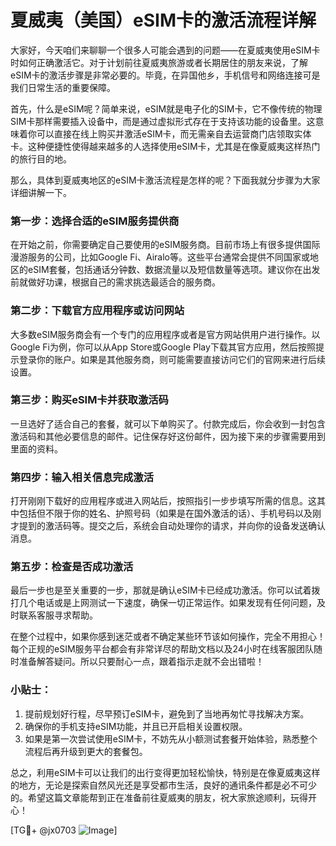 # 夏威夷（美国）eSIM卡的激活流程详解

大家好，今天咱们来聊聊一个很多人可能会遇到的问题——在夏威夷使用eSIM卡时如何正确激活它。对于计划前往夏威夷旅游或者长期居住的朋友来说，了解eSIM卡的激活步骤是非常必要的。毕竟，在异国他乡，手机信号和网络连接可是我们日常生活的重要保障。

首先，什么是eSIM呢？简单来说，eSIM就是电子化的SIM卡，它不像传统的物理SIM卡那样需要插入设备中，而是通过虚拟形式存在于支持该功能的设备里。这意味着你可以直接在线上购买并激活eSIM卡，而无需亲自去运营商门店领取实体卡。这种便捷性使得越来越多的人选择使用eSIM卡，尤其是在像夏威夷这样热门的旅行目的地。

那么，具体到夏威夷地区的eSIM卡激活流程是怎样的呢？下面我就分步骤为大家详细讲解一下。

### 第一步：选择合适的eSIM服务提供商
在开始之前，你需要确定自己要使用的eSIM服务商。目前市场上有很多提供国际漫游服务的公司，比如Google Fi、Airalo等。这些平台通常会提供不同国家或地区的eSIM套餐，包括通话分钟数、数据流量以及短信数量等选项。建议你在出发前就做好功课，根据自己的需求挑选最适合的服务商。

### 第二步：下载官方应用程序或访问网站
大多数eSIM服务商会有一个专门的应用程序或者是官方网站供用户进行操作。以Google Fi为例，你可以从App Store或Google Play下载其官方应用，然后按照提示登录你的账户。如果是其他服务商，则可能需要直接访问它们的官网来进行后续设置。

### 第三步：购买eSIM卡并获取激活码
一旦选好了适合自己的套餐，就可以下单购买了。付款完成后，你会收到一封包含激活码和其他必要信息的邮件。记住保存好这份邮件，因为接下来的步骤需要用到里面的资料。

### 第四步：输入相关信息完成激活
打开刚刚下载好的应用程序或进入网站后，按照指引一步步填写所需的信息。这其中包括但不限于你的姓名、护照号码（如果是在国外激活的话）、手机号码以及刚才提到的激活码等。提交之后，系统会自动处理你的请求，并向你的设备发送确认消息。

### 第五步：检查是否成功激活
最后一步也是至关重要的一步，那就是确认eSIM卡已经成功激活。你可以试着拨打几个电话或是上网测试一下速度，确保一切正常运作。如果发现有任何问题，及时联系客服寻求帮助。

在整个过程中，如果你感到迷茫或者不确定某些环节该如何操作，完全不用担心！每个正规的eSIM服务平台都会有非常详尽的帮助文档以及24小时在线客服团队随时准备解答疑问。所以只要耐心一点，跟着指示走就不会出错啦！

### 小贴士：
1. 提前规划好行程，尽早预订eSIM卡，避免到了当地再匆忙寻找解决方案。
2. 确保你的手机支持eSIM功能，并且已开启相关设置权限。
3. 如果是第一次尝试使用eSIM卡，不妨先从小额测试套餐开始体验，熟悉整个流程后再升级到更大的套餐包。

总之，利用eSIM卡可以让我们的出行变得更加轻松愉快，特别是在像夏威夷这样的地方，无论是探索自然风光还是享受都市生活，良好的通讯条件都是必不可少的。希望这篇文章能帮到正在准备前往夏威夷的朋友，祝大家旅途顺利，玩得开心！

[TG💪+ @jx0703 ![Image](https://github.com/user-attachments/assets/dbca1d08-cadb-493c-b0ec-ad6f7a83f270)]